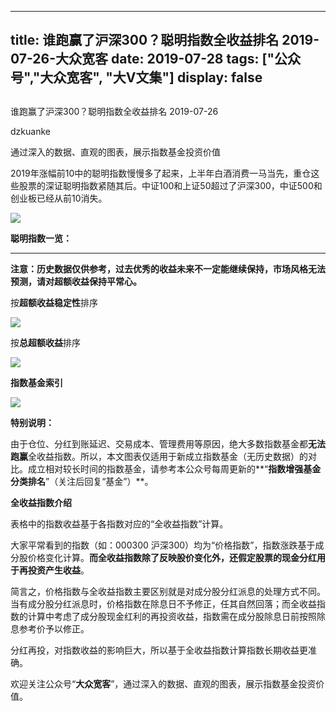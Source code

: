 
---
title:   谁跑赢了沪深300？聪明指数全收益排名 2019-07-26-大众宽客
date: 2019-07-28
tags: ["公众号","大众宽客", "大V文集"]
display: false
---


## 



谁跑赢了沪深300？聪明指数全收益排名 2019-07-26




dzkuanke




通过深入的数据、直观的图表，展示指数基金投资价值




2019年涨幅前10中的聪明指数慢慢多了起来，上半年白酒消费一马当先，重仓这些股票的深证聪明指数紧随其后。中证100和上证50超过了沪深300，中证500和创业板已经从前10消失。



<img class="rich_pages" data-ratio="0.5778781038374717" data-s="300,640" src="https://mmbiz.qpic.cn/mmbiz_png/PKw3FQPmhIjwlTRxGOVhj9wM1geQfOV02RKMpdQtXicXUCU0seSMyNNaUQL3iaLbE6E77asibERiaUHRjWlde1pibTg/640?wx_fmt=png" data-type="png" data-w="886" style=""/>



**聪明指数一览：**

****

**注意：历史数据仅供参考，过去优秀的收益未来不一定能继续保持，市场风格无法预测，请对超额收益保持平常心。**



按**超额收益稳定性**排序

<img class="rich_pages" data-ratio="1.5859030837004404" data-s="300,640" src="https://mmbiz.qpic.cn/mmbiz_png/PKw3FQPmhIjwlTRxGOVhj9wM1geQfOV02c2JrOP2cnNgZ9dzFHoJB11aibd0jmPO7cEwxxzncz0FRuuXGM2EBMA/640?wx_fmt=png" data-type="png" data-w="908" style=""/>



按**总超额收益**排序

<img class="rich_pages" data-ratio="1.579295154185022" data-s="300,640" src="https://mmbiz.qpic.cn/mmbiz_png/PKw3FQPmhIjwlTRxGOVhj9wM1geQfOV0B4Vkiba5hYmAdRTmo0Oics8cu8ztkP8ZYk8esahd0MMGl37mnPZaG54g/640?wx_fmt=png" data-type="png" data-w="908" style=""/>



**指数基金索引**

<img class="rich_pages" data-ratio="1.4942263279445727" data-s="300,640" src="https://mmbiz.qpic.cn/mmbiz_png/PKw3FQPmhIjG0CbPYlbRj5HbNL6D4hrnNZYSHnEpM9bLibNLWKyyqIQej6uO5QkagAxdtFLrIBicnb169Z0CVL3g/640?wx_fmt=png" data-type="png" data-w="866" style=""/>





**特别说明：**



由于仓位、分红到账延迟、交易成本、管理费用等原因，绝大多数指数基金都**无法跑赢**全收益指数。所以，本文图表仅适用于新成立指数基金（无历史数据）的对比。成立相对较长时间的指数基金，请参考本公众号每周更新的**“****指数增强基金分类排名****”（关注后回复“基金”）**。



**全收益指数介绍**



表格中的指数收益基于各指数对应的“全收益指数”计算。



大家平常看到的指数（如：000300 沪深300）均为“价格指数”，指数涨跌基于成分股价格变化计算。**而全收益指数除了反映股价变化外，还假定股票的现金分红用于再投资产生收益**。



简言之，价格指数与全收益指数主要区别就是对成分股分红派息的处理方式不同。当有成分股分红派息时，价格指数在除息日不予修正，任其自然回落；而全收益指数的计算中考虑了成分股现金红利的再投资收益，指数需在成分股除息日前按照除息参考价予以修正。



分红再投，对指数收益的影响巨大，所以基于全收益指数计算指数长期收益更准确。





欢迎关注公众号“**大众宽客**”，通过深入的数据、直观的图表，展示指数基金投资价值。








